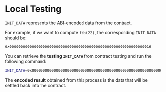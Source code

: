 # Local Testing  

`INIT_DATA` represents the ABI-encoded data from the contract.  

For example, if we want to compute `fib(22)`, the corresponding `INIT_DATA` should be:  

```sh
0x0000000000000000000000000000000000000000000000000000000000000016
```

You can retrieve the **testing `INIT_DATA`** from contract testing and run the following command:  

```sh
INIT_DATA=0x0000000000000000000000000000000000000000000000000000000000000016 make run
```

The **encoded result** obtained from this process is the data that will be settled back into the contract.  
